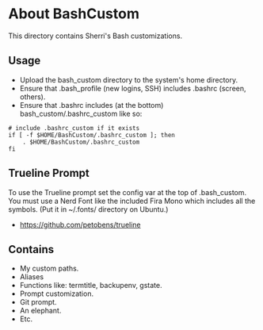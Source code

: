 # About BashCustom

This directory contains Sherri's Bash customizations.

## Usage

- Upload the bash_custom directory to the system's home directory.
- Ensure that .bash_profile (new logins, SSH) includes .bashrc (screen, others).
- Ensure that .bashrc includes (at the bottom) bash_custom/.bashrc_custom like so:

```
# include .bashrc_custom if it exists
if [ -f $HOME/BashCustom/.bashrc_custom ]; then
    . $HOME/BashCustom/.bashrc_custom
fi
```

## Trueline Prompt

To use the Trueline prompt set the config var at the top of .bash_custom. You must use a Nerd Font like the included Fira Mono which includes all the symbols. (Put it in ~/.fonts/ directory on Ubuntu.)

- https://github.com/petobens/trueline


## Contains

- My custom paths.
- Aliases
- Functions like: termtitle, backupenv, gstate.
- Prompt customization.
- Git prompt.
- An elephant.
- Etc.
